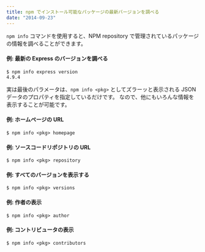 ```yaml
---
title: npm でインストール可能なパッケージの最新バージョンを調べる
date: "2014-09-23"
---
```


`npm info` コマンドを使用すると、NPM repository で管理されているパッケージの情報を調べることができます。

#### 例: 最新の Express のバージョンを調べる

```
$ npm info express version
4.9.4
```

実は最後のパラメータは、`npm info <pkg>` としてズラーッと表示される JSON データのプロパティを指定しているだけです。
なので、他にもいろんな情報を表示することが可能です。

#### 例: ホームページの URL
```
$ npm info <pkg> homepage
```

#### 例: ソースコードリポジトリの URL
```
$ npm info <pkg> repository
```

#### 例: すべてのバージョンを表示する
```
$ npm info <pkg> versions
```

#### 例: 作者の表示
```
$ npm info <pkg> author
```

#### 例: コントリビュータの表示
```
$ npm info <pkg> contributors
```

